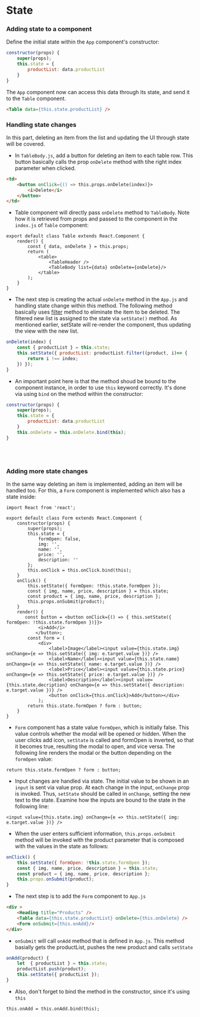 # State

### Adding state to a component

Define the initial state within the `App` component's constructor:

```js
constructor(props) {
    super(props);
    this.state = {
        productList: data.productList
    }
}
```

The `App` component now can access this data through its state, and send it to the `Table` component.

```html
<Table data={this.state.productList} />
```

### Handling state changes

In this part, deleting an item from the list and updating the UI through state will be covered.

* In `TableBody.js`, add a button for deleting an item to each table row. This button basically calls the prop `onDelete` method with tihe right index parameter when clicked.

```html
<td>
    <button onClick={() => this.props.onDelete(index)}>
        <i>Delete</i>
    </button>
</td>
```

* Table component will directly pass `onDelete` method to `TableBody`. Note how it is retrieved from props and passed to the component in the `index.js` of `Table` component:

```
export default class Table extends React.Component {
    render() {
        const { data, onDelete } = this.props;
        return (
            <table>
                <TableHeader />
                <TableBody list={data} onDelete={onDelete}/>
            </table>
        );
    }
}
```

* The next step is creating the actual `onDelete` method in the `App.js` and handling state change within this method. The following method basically uses [filter](https://developer.mozilla.org/tr/docs/Web/JavaScript/Reference/Global_Objects/Array/filter) method to eliminate the item to be deleted. The filtered new list is assigned to the state via `setState()` method. As mentioned earlier, setState will re-render the component, thus updating the view with the new list.

```js
onDelete(index) {
    const { productList } = this.state;
    this.setState({ productList: productList.filter((product, i)=> {
        return i !== index;
    }) });
}
```

* An important point here is that the method shoud be bound to the component instance, in order to use `this` keyword correctly. It's done via using `bind` on the method within the constructor:

```js
constructor(props) {
    super(props);
    this.state = {
        productList: data.productList
    }
    this.onDelete = this.onDelete.bind(this);
}
```

<br />
<br />

### Adding more state changes

In the same way deleting an item is implemented, adding an item will be handled too. For this, a `Form` component is implemented which also has a state inside:

```
import React from 'react';

export default class Form extends React.Component {
    constructor(props) {
        super(props);
        this.state = {
            formOpen: false,
            img: '',
            name: '',
            price: '',
            description: ''
        };
        this.onClick = this.onClick.bind(this);
    }
    onClick() {
        this.setState({ formOpen: !this.state.formOpen });
        const { img, name, price, description } = this.state;
        const product = { img, name, price, description };
        this.props.onSubmit(product);
    }
    render() {
       const button = <button onClick={() => { this.setState({ formOpen: !this.state.formOpen })}}>
            <i>Add</i>
           </button>;
        const form = (
            <div>
                <label>Image</label><input value={this.state.img} onChange={e => this.setState({ img: e.target.value })} />
                <label>Name</label><input value={this.state.name} onChange={e => this.setState({ name: e.target.value })} />
                <label>Price</label><input value={this.state.price} onChange={e => this.setState({ price: e.target.value })} />
                <label>Description</label><input value={this.state.decription} onChange={e => this.setState({ description: e.target.value })} />
                <button onClick={this.onClick}>Add</button></div>
            );
        return this.state.formOpen ? form : button;
    }
}
```
* `Form` component has a state value `formOpen`, which is initially false. This value controls whether the modal will be opened or hidden. When the user clicks add icon, `setState` is called and formOpen is inverted, so that it becomes true, resulting the modal to open, and vice versa. The following line renders the modal or the button depending on the `formOpen` value:

`return this.state.formOpen ? form : button;`

* Input changes are handled via state. The initial value to be shown in an `input` is sent via value prop. At each change in the input, `onChange` prop is invoked. Thus, `setState` should be called in `onChange`, setting the new text to the state. Examine how the inputs are bound to the state in the following line:

`<input value={this.state.img} onChange={e => this.setState({ img: e.target.value })} />`

* When the user enters sufficient information, `this.props.onSubmit` method will be invoked with the product parameter that is composed with the values in the state as follows:

```js
onClick() {
    this.setState({ formOpen: !this.state.formOpen });
    const { img, name, price, description } = this.state;
    const product = { img, name, price, description };
    this.props.onSubmit(product);
}
```

* The next step is to add the `Form` component to `App.js`

```html
<div >
    <Heading title="Products" />
    <Table data={this.state.productList} onDelete={this.onDelete} />
    <Form onSubmit={this.onAdd}/>
</div>
```

* `onSubmit` will call `onAdd` method that is defined in `App.js`. This method basially gets the productList, pushes the new product and calls `setState`

```js
onAdd(product) {
    let  { productList } = this.state;
    productList.push(product);
    this.setState({ productList });
}
```

* Also, don't forget to bind the method in the constructor, since it's using `this`

`this.onAdd = this.onAdd.bind(this);`


